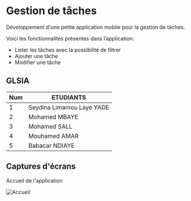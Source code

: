 # Gestion de tâches

Développement d'une petite application mobile pour la gestion de tâches.
  
Voici les fonctionnalités présentes dans l’application:

- Lister les tâches avec la possibilité de filtrer
- Ajouter une tâche
- Modifier une tâche


## GLSIA
| Num  |         ETUDIANTS        |
|------|--------------------------|
|     1| Seydina Limamou Laye YADE|
|     2| Mohamed MBAYE            |
|     3| Mohamed SALL             |
|     4| Mouhamed AMAR            |
|     5| Babacar NDIAYE           |


## Captures d'écrans
<p>Accueil de l'application</p>
<img alt="Accueil" src="https://github.com/Limssly/gestion_de_taches/assets/109959995/bc22bc39-61d4-4cf9-899e-dee9baa736ec">

